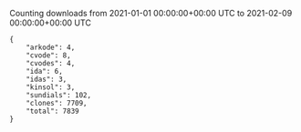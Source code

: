 
Counting downloads from 2021-01-01 00:00:00+00:00 UTC to 2021-02-09 00:00:00+00:00 UTC

```
{
    "arkode": 4,
    "cvode": 8,
    "cvodes": 4,
    "ida": 6,
    "idas": 3,
    "kinsol": 3,
    "sundials": 102,
    "clones": 7709,
    "total": 7839
}
```
